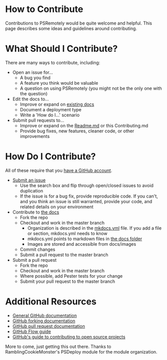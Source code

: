 # How to Contribute

Contributions to PSRemotely would be quite welcome and helpful. This page describes some ideas and guidelines around contributing.

# What Should I Contribute?

There are many ways to contribute, including:

* Open an issue for...
  * A bug you find
  * A feature you think would be valuable
  * A question on using PSRemotely (you might not be the only one with the question)
* Edit the docs to...
  * Improve or expand on [existing docs](https://PSRemotely.readthedocs.io)
  * Document a deployment type
  * Write a 'How do I...' scenario
* Submit pull requests to...
  * Improve or expand on the [Readme.md](https://github.com/DexterPOSH/PSRemotely/blob/master/README.md) or this Contributing.md
  * Provide bug fixes, new features, cleaner code, or other improvements

# How Do I Contribute?

All of these require that you [have a GitHub account](https://github.com/signup/free).

* [Submit an issue](https://github.com/DexterPOSH/PSRemotely/issues)
  * Use the search box and flip through open/closed issues to avoid duplication
  * If the issue is for a bug fix, provide reproducible code.  If you can't, and you think an issue is still warranted, provide your code, and related details on your environment
* Contribute to [the docs](https://PSRemotely.readthedocs.io)
  * Fork the repo
  * Checkout and work in the master branch
    * Organization is described in the [mkdocs.yml](https://github.com/DexterPOSH/PSRemotely/blob/master/mkdocs.yml) file. If you add a file or section, mkdocs.yml needs to know
    * mkdocs.yml points to markdown files in [the docs folder](https://github.com/DexterPOSH/PSRemotely/tree/master/docs)
    * Images are stored and accessible from docs/images
  * Commit changes
  * Submit a pull request to the master branch
* Submit a pull request
  * Fork the repo
  * Checkout and work in the master branch
  * Where possible, add Pester tests for your change
  * Submit your pull request to the master branch

# Additional Resources
* [General GitHub documentation](https://help.github.com/)
* [GitHub forking documentation](https://guides.github.com/activities/forking/)
* [GitHub pull request documentation](https://help.github.com/send-pull-requests/)
* [GitHub Flow guide](https://guides.github.com/introduction/flow/)
* [GitHub's guide to contributing to open source projects](https://guides.github.com/activities/contributing-to-open-source/)

More to come, just getting this out there. Thanks to RamblingCookieMonster's PSDeploy module for the module organization.

